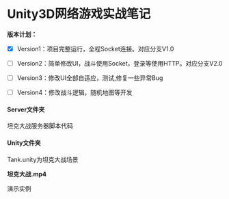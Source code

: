# Unity3D网络游戏实战笔记

**版本计划：**

- [x]  Version1：项目完整运行，全程Socket连接。对应分支V1.0
- [ ]  Version2：简单修改UI，战斗使用Socket，登录等使用HTTP。对应分支V2.0
- [ ]  Version3：修改UI全部自适应，测试,修复一些异常Bug
- [ ]  Version4：修改战斗逻辑，随机地图等开发



#### Server文件夹

坦克大战服务器脚本代码

#### Unity文件夹

Tank.unity为坦克大战场景

**坦克大战.mp4**

演示实例